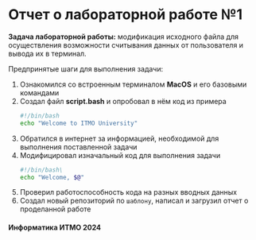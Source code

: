 # Отчет о лабораторной работе №1 


**Задача лабораторной работы:** модификация исходного файла для осуществления возможности считывания данных от пользователя и вывода их в терминал. 

Предпринятые шаги для выполнения задачи:
1) Ознакомился со встроенным терминалом **MacOS** и его базовыми командами
2) Создал файл **script.bash** и опробовал в нём код из примера 
    ```bash
    #!/bin/bash
    echo "Welcome to ITMO University"
    ```
3) Обратился в интернет за информацией, необходимой для выполнения поставленной задачи
4) Модифицировал изначальный код  для выполнения задачи 
    ```bash
    #!/bin/bash\
    echo "Welcome, $@"
    ```
5) Проверил работоспособность кода на разных вводных данных
6) Создал новый репозиторий по `шаблону`, написал и загрузил отчет о проделанной работе 
#### Информатика ИТМО 2024

